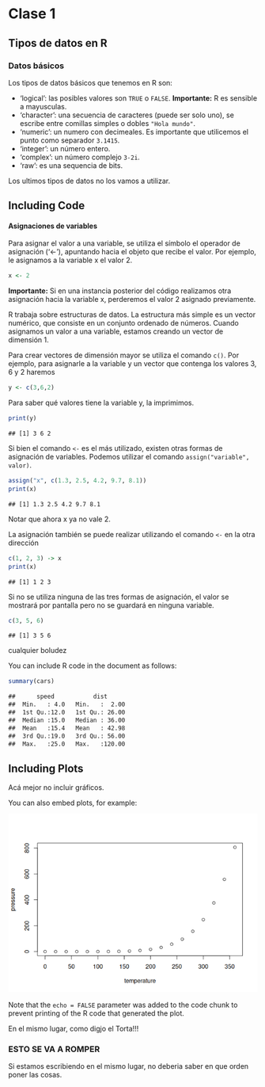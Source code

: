 Clase 1
================

## Tipos de datos en R

### Datos básicos

Los tipos de datos básicos que tenemos en R son:

- ‘logical’: las posibles valores son `TRUE` o `FALSE`. **Importante:**
  R es sensible a mayusculas.
- ‘character’: una secuencia de caracteres (puede ser solo uno), se
  escribe entre comillas simples o dobles `"Hola mundo"`.
- ‘numeric’: un numero con decimeales. Es importante que utilicemos el
  punto como separador `3.1415`.
- ‘integer’: un número entero.
- ‘complex’: un número complejo `3-2i`.
- ‘raw’: es una sequencia de bits.

Los ultimos tipos de datos no los vamos a utilizar.

## Including Code

#### Asignaciones de variables

Para asignar el valor a una variable, se utiliza el símbolo el operador
de asignación (‘\<-’), apuntando hacia el objeto que recibe el valor.
Por ejemplo, le asignamos a la variable x el valor 2.

``` r
x <- 2
```

**Importante:** Si en una instancia posterior del código realizamos otra
asignación hacia la variable x, perderemos el valor 2 asignado
previamente.

R trabaja sobre estructuras de datos. La estructura más simple es un
vector numérico, que consiste en un conjunto ordenado de números. Cuando
asignamos un valor a una variable, estamos creando un vector de
dimensión 1.

Para crear vectores de dimensión mayor se utiliza el comando `c()`. Por
ejemplo, para asignarle a la variable y un vector que contenga los
valores 3, 6 y 2 haremos

``` r
y <- c(3,6,2)
```

Para saber qué valores tiene la variable y, la imprimimos.

``` r
print(y)
```

    ## [1] 3 6 2

Si bien el comando `<-` es el más utilizado, existen otras formas de
asignación de variables. Podemos utilizar el comando
`assign("variable", valor)`.

``` r
assign("x", c(1.3, 2.5, 4.2, 9.7, 8.1))
print(x)
```

    ## [1] 1.3 2.5 4.2 9.7 8.1

Notar que ahora x ya no vale 2.

La asignación también se puede realizar utilizando el comando `<-` en la
otra dirección

``` r
c(1, 2, 3) -> x
print(x)
```

    ## [1] 1 2 3

Si no se utiliza ninguna de las tres formas de asignación, el valor se
mostrará por pantalla pero no se guardará en ninguna variable.

``` r
c(3, 5, 6)
```

    ## [1] 3 5 6

cualquier boludez

You can include R code in the document as follows:

``` r
summary(cars)
```

    ##      speed           dist       
    ##  Min.   : 4.0   Min.   :  2.00  
    ##  1st Qu.:12.0   1st Qu.: 26.00  
    ##  Median :15.0   Median : 36.00  
    ##  Mean   :15.4   Mean   : 42.98  
    ##  3rd Qu.:19.0   3rd Qu.: 56.00  
    ##  Max.   :25.0   Max.   :120.00

## Including Plots

Acá mejor no incluir gráficos.

You can also embed plots, for example:

![](Clase1_files/figure-gfm/pressure-1.png)<!-- -->

Note that the `echo = FALSE` parameter was added to the code chunk to
prevent printing of the R code that generated the plot.

En el mismo lugar, como digjo el Torta!!!

### ESTO SE VA A ROMPER

Si estamos escribiendo en el mismo lugar, no deberia saber en que orden
poner las cosas.
